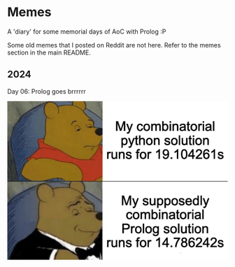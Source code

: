# Memes

A 'diary' for some memorial days of AoC with Prolog :P

Some old memes that I posted on Reddit are not here. Refer to the memes section
in the main README.

## 2024

Day 06: Prolog goes brrrrrr

![2024 Day 06](2024-06.jpg)
